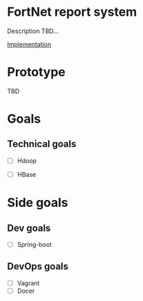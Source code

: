 # FortNet report system

Description TBD...

[Implementation](https://github.com/banadiga/fortnet-reporting-system)

# Prototype

TBD

# Goals

## Technical goals

* [ ] Hdoop
* [ ] HBase


# Side goals

## Dev goals

* [ ] Spring-boot

## DevOps goals

* [ ] Vagrant
* [ ] Docer
